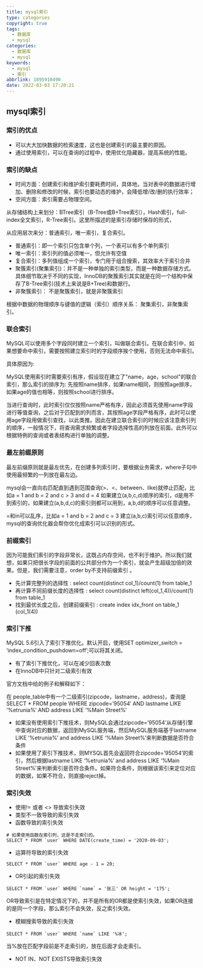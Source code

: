 ```yaml
---
title: mysql索引
type: categories
copyright: true
tags:
  - 数据库
  - mysql
categories:
  - 数据库
  - mysql
keywords:
  - mysql
  - 索引
abbrlink: 1895910490
date: 2022-03-03 17:20:21
---
```


<script type="text/javascript" src="/js/src/bai.js"></script>

##  mysql索引

### 索引的优点
- 可以大大加快数据的检索速度，这也是创建索引的最主要的原因。
- 通过使用索引，可以在查询的过程中，使用优化隐藏器，提高系统的性能。

### 索引的缺点
- 时间方面：创建索引和维护索引要耗费时间，具体地，当对表中的数据进行增加、删除和修改的时候，索引也要动态的维护，会降低增/改/删的执行效率；
- 空间方面：索引需要占物理空间。

<!-- more -->
从存储结构上来划分：BTree索引（B-Tree或B+Tree索引），Hash索引，full-index全文索引，R-Tree索引。这里所描述的是索引存储时保存的形式，

从应用层次来分：普通索引，唯一索引，复合索引。
- 普通索引：即一个索引只包含单个列，一个表可以有多个单列索引
- 唯一索引：索引列的值必须唯一，但允许有空值
- 复合索引：多列值组成一个索引，专门用于组合搜索，其效率大于索引合并
- 聚簇索引(聚集索引)：并不是一种单独的索引类型，而是一种数据存储方式。具体细节取决于不同的实现，InnoDB的聚簇索引其实就是在同一个结构中保存了B-Tree索引(技术上来说是B+Tree)和数据行。
- 非聚簇索引： 不是聚簇索引，就是非聚簇索引

根据中数据的物理顺序与键值的逻辑（索引）顺序关系： 聚集索引，非聚集索引。

### 联合索引

MySQL可以使用多个字段同时建立一个索引，叫做联合索引。在联合索引中，如果想要命中索引，需要按照建立索引时的字段顺序挨个使用，否则无法命中索引。

具体原因为:

MySQL使用索引时需要索引有序，假设现在建立了"name，age，school"的联合索引，那么索引的排序为: 先按照name排序，如果name相同，则按照age排序，如果age的值也相等，则按照school进行排序。

当进行查询时，此时索引仅仅按照name严格有序，因此必须首先使用name字段进行等值查询，之后对于匹配到的列而言，其按照age字段严格有序，此时可以使用age字段用做索引查找，以此类推。因此在建立联合索引的时候应该注意索引列的顺序，一般情况下，将查询需求频繁或者字段选择性高的列放在前面。此外可以根据特例的查询或者表结构进行单独的调整。

### 最左前缀原则
最左前缀原则就是最左优先，在创建多列索引时，要根据业务需求，where子句中使用最频繁的一列放在最左边。

mysql会一直向右匹配直到遇到范围查询(>、<、between、like)就停止匹配，比如a = 1 and b = 2 and c > 3 and d = 4 如果建立(a,b,c,d)顺序的索引，d是用不到索引的，如果建立(a,b,d,c)的索引则都可以用到，a,b,d的顺序可以任意调整。

=和in可以乱序，比如a = 1 and b = 2 and c = 3 建立(a,b,c)索引可以任意顺序，mysql的查询优化器会帮你优化成索引可以识别的形式。

### 前缀索引
因为可能我们索引的字段非常长，这既占内存空间，也不利于维护。所以我们就想，如果只把很长字段的前面的公共部分作为一个索引，就会产生超级加倍的效果。但是，我们需要注意，order by不支持前缀索引 。
- 先计算完整列的选择性 : select count(distinct col_1)/count(1) from table_1
- 再计算不同前缀长度的选择性 : select count(distinct left(col_1,4))/count(1) from table_1
- 找到最优长度之后，创建前缀索引 : create index idx_front on table_1 (col_1(4))

### 索引下推
MySQL 5.6引入了索引下推优化。默认开启，使用SET optimizer_switch = ‘index_condition_pushdown=off’;可以将其关闭。
- 有了索引下推优化，可以在减少回表次数
- 在InnoDB中只针对二级索引有效

官方文档中给的例子和解释如下：

在 people_table中有一个二级索引(zipcode，lastname，address)，查询是SELECT * FROM people WHERE zipcode=’95054′ AND lastname LIKE ‘%etrunia%’ AND address LIKE ‘%Main Street%’
- 如果没有使用索引下推技术，则MySQL会通过zipcode=’95054’从存储引擎中查询对应的数据，返回到MySQL服务端，然后MySQL服务端基于lastname LIKE ‘%etrunia%’ and address LIKE ‘%Main Street%’来判断数据是否符合条件
- 如果使用了索引下推技术，则MYSQL首先会返回符合zipcode=’95054’的索引，然后根据lastname LIKE ‘%etrunia%’ and address LIKE ‘%Main Street%’来判断索引是否符合条件。如果符合条件，则根据该索引来定位对应的数据，如果不符合，则直接reject掉。

### 索引失效
- 使用!= 或者 <> 导致索引失效
- 类型不一致导致的索引失效
- 函数导致的索引失效
```
# 如果使用函数在索引列，这是不走索引的。
SELECT * FROM `user` WHERE DATE(create_time) = '2020-09-03';
```
- 运算符导致的索引失效
```
SELECT * FROM `user` WHERE age - 1 = 20;
```
- OR引起的索引失效
```
SELECT * FROM `user` WHERE `name` = '张三' OR height = '175';
```
OR导致索引是在特定情况下的，并不是所有的OR都是使索引失效，如果OR连接的是同一个字段，那么索引不会失效，反之索引失效。

- 模糊搜索导致的索引失效
```
SELECT * FROM `user` WHERE `name` LIKE '%冰';
```
当%放在匹配字段前是不走索引的，放在后面才会走索引。
- NOT IN、NOT EXISTS导致索引失效



